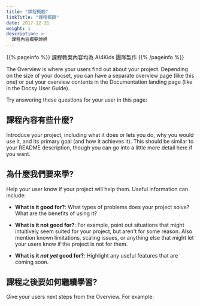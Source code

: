 ```yaml
---
title: "課程概觀"
linkTitle: "課程概觀"
date: 2017-12-31
weight: 1
description: >
  課程內容概要說明
---
```


{{% pageinfo %}}
課程教案內容均為 AI4Kids 團隊製作
{{% /pageinfo %}}

The Overview is where your users find out about your project. Depending on the size of your docset, you can have a separate overview page (like this one) or put your overview contents in the Documentation landing page (like in the Docsy User Guide).

Try answering these questions for your user in this page:

## 課程內容有些什麼?

Introduce your project, including what it does or lets you do, why you would use it, and its primary goal (and how it achieves it). This should be similar to your README description, though you can go into a little more detail here if you want.

## 為什麼我們要來學?

Help your user know if your project will help them. Useful information can include:

- **What is it good for?**: What types of problems does your project solve? What are the benefits of using it?

- **What is it not good for?**: For example, point out situations that might intuitively seem suited for your project, but aren't for some reason. Also mention known limitations, scaling issues, or anything else that might let your users know if the project is not for them.

- **What is it _not yet_ good for?**: Highlight any useful features that are coming soon.

## 課程之後要如何繼續學習?

Give your users next steps from the Overview. For example:
